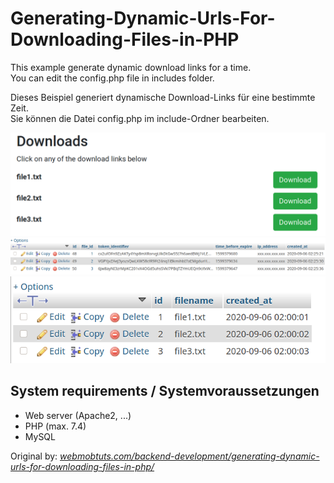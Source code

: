 # Generating-Dynamic-Urls-For-Downloading-Files-in-PHP
This example generate dynamic download links for a time.<br>You can edit the config.php file in includes folder.

Dieses Beispiel generiert dynamische Download-Links für eine bestimmte Zeit.<br>Sie können die Datei config.php im include-Ordner bearbeiten.

![Screenshot Download page](https://github.com/Paderman/Generating-Dynamic-Urls-For-Downloading-Files-in-PHP/blob/master/screenshot-download-page.png "Screenshot Download page")
![Screenshot Database table file URLs](https://github.com/Paderman/Generating-Dynamic-Urls-For-Downloading-Files-in-PHP/blob/master/screenshot_database-table-file_urls.png "Screenshot Database table file URLs")
![Screenshot Database table files](https://github.com/Paderman/Generating-Dynamic-Urls-For-Downloading-Files-in-PHP/blob/master/screenshot_database-table-files.png "Screenshot Database table files")

## System requirements / Systemvoraussetzungen
- Web server (Apache2, ...)
- PHP (max. 7.4)
- MySQL

Original by: *[webmobtuts.com/backend-development/generating-dynamic-urls-for-downloading-files-in-php/](https://webmobtuts.com/backend-development/generating-dynamic-urls-for-downloading-files-in-php/ "Visit site")*
